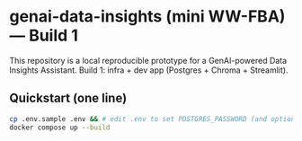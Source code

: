 # genai-data-insights (mini WW-FBA) — Build 1

This repository is a local reproducible prototype for a GenAI-powered Data Insights Assistant.
Build 1: infra + dev app (Postgres + Chroma + Streamlit).

## Quickstart (one line)
```bash
cp .env.sample .env && # edit .env to set POSTGRES_PASSWORD (and optionally OPENAI_API_KEY)
docker compose up --build
